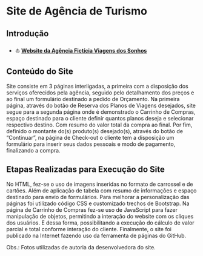 # **Site de Agência de Turismo**

## **Introdução**

- ⛵ <a href="https://maiulyvg.github.io/Agencia_Turismo/">**Website da Agência Fictícia Viagens dos Sonhos**</a>

## **Conteúdo do Site**
Site consiste em 3 páginas interligadas, a primeira com a disposição dos serviços oferecidos pela agência, seguido pelo detalhamento dos preços e ao final um formulário destinado a pedido de Orçamento. 
Na primeira página, através do botão de Reserva dos Planos de Viagens desejados, site segue para a segunda página onde é demonstrado o Carrinho de Compras, espaço destinado para o cliente definir quantos planos deseja e selecionar respectivo destino. Com resumo do valor total da compra ao final.
Por fim, definido o montante do(s) produto(s) desejado(s), através do botão de “Continuar”, na página de Check-out o cliente tem a disposição um formulário para inserir seus dados pessoais e modo de pagamento, finalizando a compra.

## **Etapas Realizadas para Execução do Site**
No HTML, fez-se o uso de imagens inseridas no formato de carrossel e de cartões. Além de aplicação de tabela com resumo de informações e espaço destinado para envio de formulários. Para melhorar a personalização das páginas foi utilizado código CSS e customizado trechos de Bootstrap. 
Na página de Carrinho de Compras fez-se uso de JavaScript para fazer manipulação de objetos, permitindo a interação do website com os cliques dos usuários. E dessa forma, possibilitando a execução do cálculo de valor parcial e total conforme interação do cliente.
Finalmente, o site foi publicado na Internet fazendo uso da ferramenta de páginas do GitHub.

Obs.: Fotos utilizadas de autoria da desenvolvedora do site.
